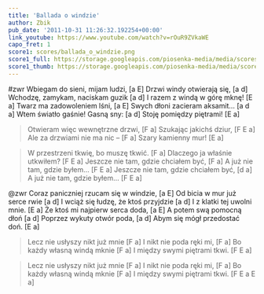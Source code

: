 ```yaml
---
title: 'Ballada o windzie'
author: Zbik
pub_date: '2011-10-31 11:26:32.192254+00:00'
link_youtube: https://www.youtube.com/watch?v=rOuR9ZVkaWE
capo_fret: 1
score1: scores/ballada_o_windzie.png
score1_full: https://storage.googleapis.com/piosenka-media/media/scores/ballada_o_windzie.png
score1_thumb: https://storage.googleapis.com/piosenka-media/media/scores/ballada_o_windzie.png.180x0_q85_upscale.jpg
---
```


#zwr
Wbiegam do sieni, mijam ludzi, [a E]
Drzwi windy otwierają się, [a d]
Wchodzę, zamykam, naciskam guzik [a d]
I razem z windą w górę mknę! [E a]
Twarz ma zadowoleniem lśni, [a E]
Swych dłoni zacieram aksamit… [a d a]
Wtem światło gaśnie! Gasną sny: [a d]
Stoję pomiędzy piętrami! [E a]

>Otwieram więc wewnętrzne drzwi, [F a]
>Szukając jakichś dziur, [F E a]
>Ale za drzwiami nie ma nic – [F a]
>Szary kamienny mur! [E a]

>W przestrzeni tkwię, bo muszę tkwić. [F a]
>Dlaczego ja właśnie utkwiłem? [F E a]
>Jeszcze nie tam, gdzie chciałem być, [F a]
>A już nie tam, gdzie byłem… [F E a]
>Jeszcze nie tam, gdzie chciałem być, [d a]
>A już nie tam, gdzie byłem… [F E a]

@zwr
Coraz paniczniej rzucam się w windzie, [a E]
Od bicia w mur już serce rwie [a d]
I wciąż się łudzę, że ktoś przyjdzie [a d]
I z klatki tej uwolni mnie. [E a]
Że ktoś mi najpierw serca doda, [a E]
A potem swą pomocną dłoń [a d]
Poprzez wykuty otwór poda, [a d]
Abym się mógł przedostać doń. [E a]

>Lecz nie usłyszy nikt już mnie [F a]
>I nikt nie poda ręki mi, [F a]
>Bo każdy własną windą mknie [F a]
>I między swymi piętrami tkwi. [F E a]

>Lecz nie usłyszy nikt już mnie [F a]
>I nikt nie poda ręki mi, [F a]
>Bo każdy własną windą mknie [F a]
>I między swymi piętrami tkwi. [F E a E a]